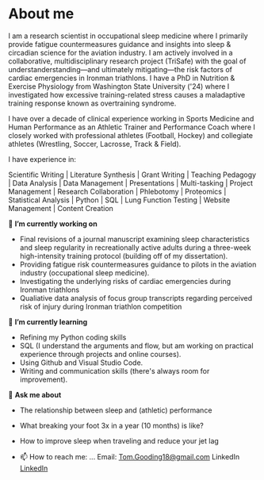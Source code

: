 # About me
I am a research scientist in occupational sleep medicine where I primarily provide fatigue countermeasures guidance and insights into sleep & circadian science for the aviation industry. I am actively involved in a collaborative, multidisciplinary research project (TriSafe) with the goal of understanderstanding—and ultimately mitigating—the risk factors of cardiac emergencies in Ironman triathlons. I have a PhD in Nutrition & Exercise Physiology from Washington State University ('24) where I investigated how excessive training-related stress causes a maladaptive training response known as overtraining syndrome. 

I have over a decade of clinical experience working in Sports Medicine and Human Performance as an Athletic Trainer and Performance Coach where I closely worked with professional athletes (Football, Hockey) and collegiate athletes (Wrestling, Soccer, Lacrosse, Track & Field). 

I have experience in:

Scientific Writing | Literature Synthesis | Grant Writing | Teaching Pedagogy | Data Analysis | Data Management | Presentations | Multi-tasking | Project Management | Research Collaboration | Phlebotomy | Proteomics | Statistical Analysis | Python | SQL | Lung Function Testing | Website Management | Content Creation

🔭 **I’m currently working on**
- Final revisions of a journal manuscript examining sleep characteristics and sleep regularity in recreationally active adults during a three-week high-intensity training protocol (building off of my dissertation).
- Providing fatigue risk countermeasures guidance to pilots in the aviation industry (occupational sleep medicine).
- Investigating the underlying risks of cardiac emergencies during Ironman triathlons
- Qualiative data analysis of focus group transcripts regarding perceived risk of injury during Ironman triathlon competition

🌱 **I’m currently learning**
- Refining my Python coding skills
- SQL (I understand the arguments and flow, but am working on practical experience through projects and online courses).
- Using Github and Visual Studio Code.
- Writing and communication skills (there's always room for improvement).


💬 **Ask me about**
- The relationship between sleep and (athletic) performance
- What breaking your foot 3x in a year (10 months) is like?
- How to improve sleep when traveling and reduce your jet lag


- 📫 How to reach me: ...
Email: Tom.Gooding18@gmail.com
LinkedIn [LinkedIn](https://www.linkedin.com/in/thomas-gooding-phd-atc-cscs-81767053/)
